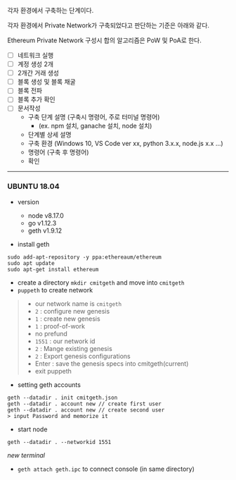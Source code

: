 각자 환경에서 구축하는 단계이다. 

각자 환경에서 Private Network가 구축되었다고 판단하는 기준은 아래와 같다. 

Ethereum Private Network 구성시 합의 알고리즘은 PoW 및 PoA로 한다.

- [ ] 네트워크 실행
- [ ] 계정 생성 2개
- [ ] 2개간 거래 생성
- [ ] 블록 생성 및 블록 채굴
- [ ] 블록 전파
- [ ] 블록 추가 확인
- [ ] 문서작성
  - 구축 단계 설명 (구축시 명령어, 주로 터미널 명령어)
    - (ex. npm 설치, ganache 설치, node 설치)
  - 단계별 상세 설명
  - 구축 환경 
  (Windows 10, VS Code ver xx, python 3.x.x, node.js x.x ...)
  - 명령어 (구축 후 명령어)
  - 확인

***
  ### UBUNTU 18.04
  - version
    - node v8.17.0
    - go v1.12.3
    - geth v1.9.12

  - install geth
  ```
  sudo add-apt-repository -y ppa:ethereaum/ethereum
  sudo apt update
  sudo apt-get install ethereum
  ```
  
  - create a directory `mkdir cmitgeth` and move into `cmitgeth`
  - `puppeth` to create network
  >- our network name is `cmitgeth`
  >- `2` : configure new genesis
  >- `1` : create new genesis
  >- `1` : proof-of-work
  >- no prefund
  >- `1551` : our network id
  >- `2` : Mange existing genesis
  >- `2` : Export genesis configurations
  >- Enter : save the genesis specs into cmitgeth(current)  
  >- exit puppeth
  - setting geth accounts
  ```
  geth --datadir . init cmitgeth.json
  geth --datadir . account new // create first user
  geth --datadir . account new // create second user
  > input Password and memorize it
  ```
  - start node
  ```
  geth --datadir . --networkid 1551
  ```
  _new terminal_
  - `geth attach geth.ipc` to connect console (in same directory)